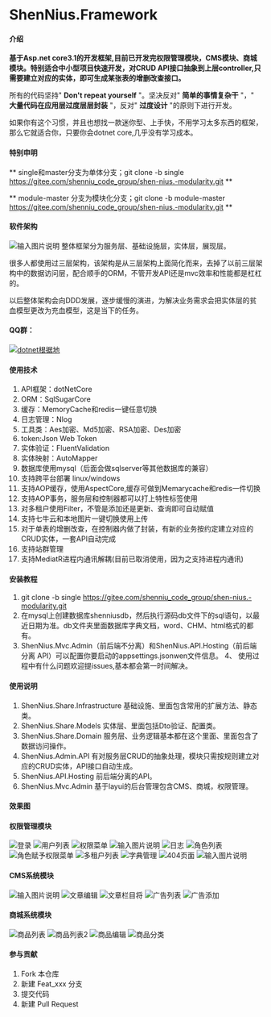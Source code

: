 # ShenNius.Framework

#### 介绍

 **基于Asp.net core3.1的开发框架,目前已开发完权限管理模块，CMS模块、商城模块。特别适合中小型项目快速开发，对CRUD API接口抽象到上层controller,只需要建立对应的实体，即可生成某张表的增删改查接口。** 
 
 所有的代码坚持" **Don't repeat yourself** "。坚决反对" **简单的事情复杂干** "，" **大量代码在应用层过度层层封装** "，反对" **过度设计** "的原则下进行开发。

 如果你有这个习惯，并且也想找一款迷你型、上手快，不用学习太多东西的框架，那么它就适合你，只要你会dotnet core,几乎没有学习成本。

#### 特别申明
 ** single和master分支为单体分支；git clone -b single https://gitee.com/shenniu_code_group/shen-nius.-modularity.git  **

 ** module-master 分支为模块化分支；git clone -b module-master https://gitee.com/shenniu_code_group/shen-nius.-modularity.git  **
#### 软件架构
![输入图片说明](https://images.gitee.com/uploads/images/2021/1109/172453_89cc7f93_1173871.jpeg "项目架构图.jpg")
 整体框架分为服务层、基础设施层，实体层，展现层。

 很多人都使用过三层架构，该架构是从三层架构上面简化而来，去掉了以前三层架构中的数据访问层，配合顺手的ORM，不管开发API还是mvc效率和性能都是杠杠的。

 以后整体架构会向DDD发展，逐步缓慢的演进，为解决业务需求会把实体层的贫血模型更改为充血模型，这是当下的任务。
#### QQ群：

<a target="_blank" href="https://qm.qq.com/cgi-bin/qm/qr?k=IlNhUh4OZ4IS0fjt2O6b8HtjKuxiNY3I&jump_from=webapi"><img border="0" src="//pub.idqqimg.com/wpa/images/group.png" alt="dotnet根据地" title="dotnet根据地"></a>

#### 使用技术

1. API框架：dotNetCore 
2. ORM：SqlSugarCore 
3. 缓存：MemoryCache和redis一键任意切换
4. 日志管理：Nlog
5. 工具类：Aes加密、Md5加密、RSA加密、Des加密  
6. token:Json Web Token
7. 实体验证：FluentValidation
8. 实体映射：AutoMapper
9. 数据库使用mysql（后面会做sqlserver等其他数据库的兼容）
10. 支持跨平台部署 linux/windows
11. 支持AOP缓存，使用AspectCore,缓存可做到Memarycache和redis一件切换
12. 支持AOP事务，服务层和控制器都可以打上特性标签使用
13. 对多租户使用Filter，不管是添加还是更新、查询即可自动赋值
14. 支持七牛云和本地图片一键切换使用上传
15. 对于单表的增删改查，在控制器内做了封装，有新的业务按约定建立对应的CRUD实体，一套API自动完成
16. 支持站群管理
17. 支持MediatR进程内通讯解耦(目前已取消使用，因为之支持进程内通讯)


#### 安装教程

1.  git clone -b single https://gitee.com/shenniu_code_group/shen-nius.-modularity.git 
2.  在mysql上创建数据库shenniusdb，然后执行源码db文件下的sql语句，以最近日期为准。db文件夹里面数据库字典文档，word、CHM、html格式的都有。
3.  ShenNius.Mvc.Admin（前后端不分离）和ShenNius.API.Hosting（前后端分离 API）可以配置你要启动的appsettings.jsonwen文件信息。
4、 使用过程中有什么问题欢迎提issues,基本都会第一时间解决。
#### 使用说明

1.   ShenNius.Share.Infrastructure 基础设施、里面包含常用的扩展方法、静态类。
2.   ShenNius.Share.Models 实体层、里面包括Dto验证、配置类。
3.   ShenNius.Share.Domain 服务层、业务逻辑基本都在这个里面、里面包含了数据访问操作。
4.   ShenNius.Admin.API 有对服务层CRUD的抽象处理，模块只需按规则建立对应的CRUD实体，API接口自动生成。
5.   ShenNius.API.Hosting 前后端分离的API。
6.   ShenNius.Mvc.Admin 基于layui的后台管理包含CMS、商城，权限管理。


#### 效果图
  #### 权限管理模块
![登录](https://images.gitee.com/uploads/images/2021/1001/200307_6fa1bb44_1173871.png "QQ截图20210927213829_gaitubao_1399x787.png")
![用户列表](https://images.gitee.com/uploads/images/2021/0925/235614_89800b14_1173871.png "sys-user.png")
![权限菜单](https://images.gitee.com/uploads/images/2021/0925/235838_37691e67_1173871.png "sys-menu.png")
![输入图片说明](https://images.gitee.com/uploads/images/2021/0925/235909_4c7185de_1173871.png "sys-menu-edit.png")
![日志](https://images.gitee.com/uploads/images/2021/0927/220143_65141036_1173871.png "sys-log.png")
![角色列表](https://images.gitee.com/uploads/images/2021/0927/220202_2220b39c_1173871.png "sys-role.png")
![角色赋予权限菜单](https://images.gitee.com/uploads/images/2021/0927/220220_98eeadcf_1173871.png "sys-role-menu.png")
![多租户列表](https://images.gitee.com/uploads/images/2021/0927/220246_a7f94f1e_1173871.png "sys-tenant.png")
![字典管理](https://images.gitee.com/uploads/images/2021/0927/220307_c9bedea9_1173871.png "sys-config.png")
![404页面](https://images.gitee.com/uploads/images/2021/0927/220323_f940ac46_1173871.png "404.png")
![输入图片说明](https://images.gitee.com/uploads/images/2021/0304/164851_824fb005_1173871.png "1.PNG")
  #### CMS系统模块
![输入图片说明](https://images.gitee.com/uploads/images/2021/0927/220844_6f81e7f8_1173871.png "article.png")
![文章编辑](https://images.gitee.com/uploads/images/2021/0927/220609_911f705d_1173871.png "article-editpng.png")
![文章栏目将](https://images.gitee.com/uploads/images/2021/0927/220630_db845562_1173871.png "column.png")
![广告列表](https://images.gitee.com/uploads/images/2021/0927/220643_c0c4885d_1173871.png "adv.png")
![广告添加](https://images.gitee.com/uploads/images/2021/0927/220704_d03f4bc4_1173871.png "adv-add.png")
  #### 商城系统模块
![商品列表](https://images.gitee.com/uploads/images/2021/0927/220934_03c65880_1173871.png "goods.png")
![商品列表2](https://images.gitee.com/uploads/images/2021/0927/220950_1b6df0a5_1173871.png "goods-2.png")
![商品编辑](https://images.gitee.com/uploads/images/2021/0927/221005_423e3c97_1173871.png "goods-edit.png")
![商品分类](https://images.gitee.com/uploads/images/2021/0927/221028_39281d75_1173871.png "category.png")

#### 参与贡献

1.  Fork 本仓库
2.  新建 Feat_xxx 分支
3.  提交代码
4.  新建 Pull Request

